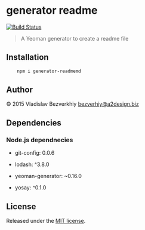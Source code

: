 # generator readme

[![Build Status](https://travis-ci.org/rabbiabram/generator-readme.svg?branch=master)](https://travis-ci.org/rabbiabram/generator-readme)


> A Yeoman generator to create a readme file

## Installation

```bash
    npm i generator-readmemd
```

## Author

© 2015 Vladislav Bezverkhiy <bezverhiy@a2design.biz>


## Dependencies

### Node.js dependnecies
 
* git-config: 0.0.6
 
* lodash: ^3.8.0
 
* yeoman-generator: ~0.16.0
 
* yosay: ^0.1.0

## License

Released under the [MIT license](http://.mit-license.org).
